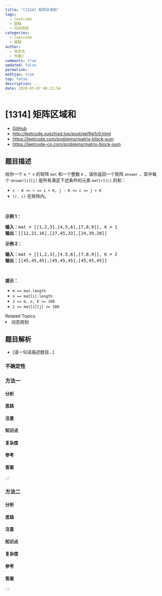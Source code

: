 ```yaml
---
title: "[1314] 矩阵区域和"
tags:
  - leetcode
  - 题解
  - 动态规划
categories:
  - leetcode
  - 题解
author:
  - 张学志
  - 作者2
comments: true
updated: false
permalink:
mathjax: true
top: false
description: ...
date: 2020-03-07 00:21:54
---
```



# [1314] 矩阵区域和
* [GitHub](https://github.com/algoboy101/LeetCodeCrowdsource/tree/master/_posts/QA/%5B1314%5D%20%E7%9F%A9%E9%98%B5%E5%8C%BA%E5%9F%9F%E5%92%8C.md)
* http://leetcode.xuezhisd.top/post/eef6e1c6.html
* https://leetcode.com/problems/matrix-block-sum
* https://leetcode-cn.com/problems/matrix-block-sum


## 题目描述

<p>给你一个&nbsp;<code>m * n</code>&nbsp;的矩阵&nbsp;<code>mat</code>&nbsp;和一个整数&nbsp;<code>K</code> ，请你返回一个矩阵&nbsp;<code>answer</code>&nbsp;，其中每个&nbsp;<code>answer[i][j]</code>&nbsp;是所有满足下述条件的元素&nbsp;<code>mat[r][c]</code> 的和：&nbsp;</p>

<ul>
	<li><code>i - K &lt;= r &lt;= i + K, j - K &lt;= c &lt;= j + K</code>&nbsp;</li>
	<li><code>(r, c)</code>&nbsp;在矩阵内。</li>
</ul>

<p>&nbsp;</p>

<p><strong>示例 1：</strong></p>

<pre><strong>输入：</strong>mat = [[1,2,3],[4,5,6],[7,8,9]], K = 1
<strong>输出：</strong>[[12,21,16],[27,45,33],[24,39,28]]
</pre>

<p><strong>示例 2：</strong></p>

<pre><strong>输入：</strong>mat = [[1,2,3],[4,5,6],[7,8,9]], K = 2
<strong>输出：</strong>[[45,45,45],[45,45,45],[45,45,45]]
</pre>

<p>&nbsp;</p>

<p><strong>提示：</strong></p>

<ul>
	<li><code>m ==&nbsp;mat.length</code></li>
	<li><code>n ==&nbsp;mat[i].length</code></li>
	<li><code>1 &lt;= m, n, K &lt;= 100</code></li>
	<li><code>1 &lt;= mat[i][j] &lt;= 100</code></li>
</ul>
<div><div>Related Topics</div><div><li>动态规划</li></div></div>


## 题目解析
* [请一句话描述题目...]

### 不确定性


### 方法一

#### 分析

#### 思路

#### 注意

#### 知识点

#### 复杂度

#### 参考

#### 答案

```cpp
//
```


### 方法二

#### 分析

#### 思路

#### 注意

#### 知识点

#### 复杂度

#### 参考

#### 答案

```cpp
//
```



